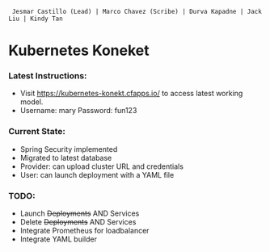 
```
 Jesmar Castillo (Lead) | Marco Chavez (Scribe) | Durva Kapadne | Jack Liu | Kindy Tan
```
# Kubernetes Koneket

### Latest Instructions:
- Visit https://kubernetes-konekt.cfapps.io/ to access latest working model.
- Username: mary Password: fun123

### Current State:
- Spring Security implemented
- Migrated to latest database
- Provider: can upload cluster URL and credentials
- User: can launch deployment with a YAML file

### TODO:
- Launch ~~Deployments~~ AND Services
- Delete ~~Deployments~~ AND Services
- Integrate Prometheus for loadbalancer
- Integrate YAML builder
